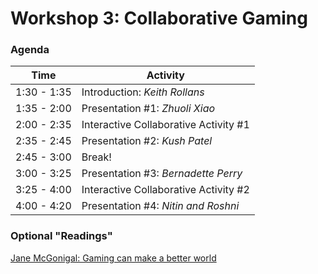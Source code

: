 # Workshop 3: Collaborative Gaming

### Agenda

| Time | Activity |
| ------ | ------- |
| 1:30 - 1:35 | Introduction: *Keith Rollans* |
| 1:35 - 2:00 | Presentation #1: *Zhuoli Xiao* |
| 2:00 - 2:35 | Interactive Collaborative Activity #1 |
| 2:35 - 2:45 | Presentation #2: *Kush Patel* |
| 2:45 - 3:00 | Break! |
| 3:00 - 3:25 | Presentation #3: *Bernadette Perry* |
| 3:25 - 4:00 | Interactive Collaborative Activity #2 |
| 4:00 - 4:20 | Presentation #4: *Nitin and Roshni* |

### Optional "Readings"

[Jane McGonigal: Gaming can make a better world](https://www.ted.com/talks/jane_mcgonigal_gaming_can_make_a_better_world?language=en)
